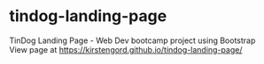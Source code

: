 # tindog-landing-page
TinDog Landing Page - Web Dev bootcamp project using Bootstrap <br>
View page at https://kirstengord.github.io/tindog-landing-page/
